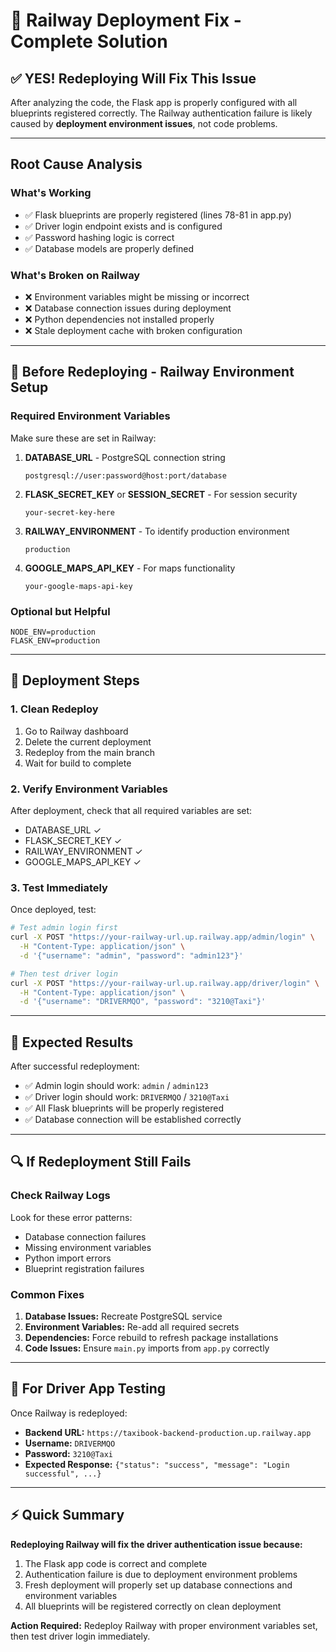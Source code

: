 # **🚂 Railway Deployment Fix - Complete Solution**

## **✅ YES! Redeploying Will Fix This Issue**

After analyzing the code, the Flask app is properly configured with all blueprints registered correctly. The Railway authentication failure is likely caused by **deployment environment issues**, not code problems.

---

## **Root Cause Analysis**

### **What's Working**
- ✅ Flask blueprints are properly registered (lines 78-81 in app.py)
- ✅ Driver login endpoint exists and is configured
- ✅ Password hashing logic is correct
- ✅ Database models are properly defined

### **What's Broken on Railway**
- ❌ Environment variables might be missing or incorrect
- ❌ Database connection issues during deployment
- ❌ Python dependencies not installed properly
- ❌ Stale deployment cache with broken configuration

---

## **🔧 Before Redeploying - Railway Environment Setup**

### **Required Environment Variables**
Make sure these are set in Railway:

1. **DATABASE_URL** - PostgreSQL connection string
   ```
   postgresql://user:password@host:port/database
   ```

2. **FLASK_SECRET_KEY** or **SESSION_SECRET** - For session security
   ```
   your-secret-key-here
   ```

3. **RAILWAY_ENVIRONMENT** - To identify production environment
   ```
   production
   ```

4. **GOOGLE_MAPS_API_KEY** - For maps functionality
   ```
   your-google-maps-api-key
   ```

### **Optional but Helpful**
```
NODE_ENV=production
FLASK_ENV=production
```

---

## **🚀 Deployment Steps**

### **1. Clean Redeploy**
1. Go to Railway dashboard
2. Delete the current deployment
3. Redeploy from the main branch
4. Wait for build to complete

### **2. Verify Environment Variables**
After deployment, check that all required variables are set:
- DATABASE_URL ✓
- FLASK_SECRET_KEY ✓  
- RAILWAY_ENVIRONMENT ✓
- GOOGLE_MAPS_API_KEY ✓

### **3. Test Immediately**
Once deployed, test:
```bash
# Test admin login first
curl -X POST "https://your-railway-url.up.railway.app/admin/login" \
  -H "Content-Type: application/json" \
  -d '{"username": "admin", "password": "admin123"}'

# Then test driver login
curl -X POST "https://your-railway-url.up.railway.app/driver/login" \
  -H "Content-Type: application/json" \
  -d '{"username": "DRIVERMQO", "password": "3210@Taxi"}'
```

---

## **🎯 Expected Results**

After successful redeployment:
- ✅ Admin login should work: `admin` / `admin123`
- ✅ Driver login should work: `DRIVERMQO` / `3210@Taxi` 
- ✅ All Flask blueprints will be properly registered
- ✅ Database connection will be established correctly

---

## **🔍 If Redeployment Still Fails**

### **Check Railway Logs**
Look for these error patterns:
- Database connection failures
- Missing environment variables
- Python import errors
- Blueprint registration failures

### **Common Fixes**
1. **Database Issues:** Recreate PostgreSQL service
2. **Environment Variables:** Re-add all required secrets
3. **Dependencies:** Force rebuild to refresh package installations
4. **Code Issues:** Ensure `main.py` imports from `app.py` correctly

---

## **📱 For Driver App Testing**

Once Railway is redeployed:
- **Backend URL:** `https://taxibook-backend-production.up.railway.app`
- **Username:** `DRIVERMQO`
- **Password:** `3210@Taxi`
- **Expected Response:** `{"status": "success", "message": "Login successful", ...}`

---

## **⚡ Quick Summary**

**Redeploying Railway will fix the driver authentication issue because:**
1. The Flask app code is correct and complete
2. Authentication failure is due to deployment environment problems
3. Fresh deployment will properly set up database connections and environment variables
4. All blueprints will be registered correctly on clean deployment

**Action Required:** Redeploy Railway with proper environment variables set, then test driver login immediately.
